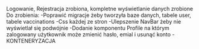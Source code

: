 Logowanie, Rejestracja zrobiona, kompletne wyświetlanie danych zrobione
Do zrobienia:
-Poprawić migracje żeby tworzyła baze danych, tabele user, tabele vaccinations
-Css każdej ze stron
-Ulepszenie NavBar żeby nie wyświetlał się podwójnie
-Dodanie komponentu Profile na którym zalogowany użytkownik może zmienić hasło, emial i usunąć konto
-KONTENERYZACJA
